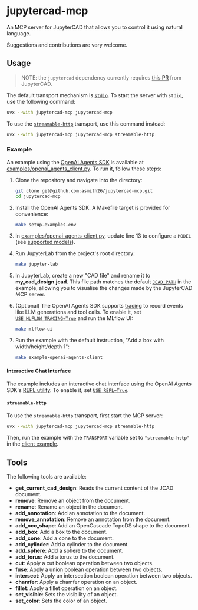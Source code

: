 # jupytercad-mcp

An MCP server for JupyterCAD that allows you to control it using natural language.

Suggestions and contributions are very welcome.

## Usage

> NOTE: the `jupytercad` dependency currently requires [this PR](https://github.com/jupytercad/JupyterCAD/pull/772) from JupyterCAD.

The default transport mechanism is [`stdio`](https://modelcontextprotocol.io/specification/2025-06-18/basic/transports#stdio). To start the server with `stdio`, use the following command:

```bash
uvx --with jupytercad-mcp jupytercad-mcp
```

To use the [`streamable-http`](https://modelcontextprotocol.io/specification/2025-06-18/basic/transports#streamable-http) transport, use this command instead:

```bash
uvx --with jupytercad-mcp jupytercad-mcp streamable-http
```

### Example

An example using the [OpenAI Agents SDK](https://github.com/openai/openai-agents-python) is available at [examples/openai_agents_client.py](examples/openai_agents_client.py). To run it, follow these steps:

1.  Clone the repository and navigate into the directory:
    ```bash
    git clone git@github.com:asmith26/jupytercad-mcp.git
    cd jupytercad-mcp
    ```

2.  Install the OpenAI Agents SDK. A Makefile target is provided for convenience:
    ```bash
    make setup-examples-env
    ```

3.  In [examples/openai_agents_client.py](examples/openai_agents_client.py#L13), update line 13 to configure a `MODEL` (see [supported models](https://openai.github.io/openai-agents-python/models/)).

4.  Run JupyterLab from the project's root directory:
    ```bash
    make jupyter-lab
    ```

5.  In JupyterLab, create a new "CAD file" and rename it to **my_cad_design.jcad**. This file path matches the default [`JCAD_PATH`](examples/openai_agents_client.py#L16) in the example, allowing you to visualise the changes made by the JupyterCAD MCP server.

6.  (Optional) The OpenAI Agents SDK supports [tracing](https://openai.github.io/openai-agents-python/tracing/) to record events like LLM generations and tool calls. To enable it, set [`USE_MLFLOW_TRACING=True`](examples/openai_agents_client.py#L15) and run the MLflow UI:
    ```bash
    make mlflow-ui
    ```

7.  Run the example with the default instruction, "Add a box with width/height/depth 1":
    ```bash
    make example-openai-agents-client
    ```

#### Interactive Chat Interface

The example includes an interactive chat interface using the OpenAI Agents SDK's 
[REPL utility](https://openai.github.io/openai-agents-python/repl/). To enable it, set [`USE_REPL=True`](examples/openai_agents_client.py#L14).

#### `streamable-http`

To use the `streamable-http` transport, first start the MCP server:
```bash
uvx --with jupytercad-mcp jupytercad-mcp streamable-http
```

Then, run the example with the `TRANSPORT` variable set to `"streamable-http"` in the [client example](examples/openai_agents_client.py#L12).

## Tools

The following tools are available:

- **get_current_cad_design**: Reads the current content of the JCAD document.
- **remove**: Remove an object from the document.
- **rename**: Rename an object in the document.
- **add_annotation**: Add an annotation to the document.
- **remove_annotation**: Remove an annotation from the document.
- **add_occ_shape**: Add an OpenCascade TopoDS shape to the document.
- **add_box**: Add a box to the document.
- **add_cone**: Add a cone to the document.
- **add_cylinder**: Add a cylinder to the document.
- **add_sphere**: Add a sphere to the document.
- **add_torus**: Add a torus to the document.
- **cut**: Apply a cut boolean operation between two objects.
- **fuse**: Apply a union boolean operation between two objects.
- **intersect**: Apply an intersection boolean operation between two objects.
- **chamfer**: Apply a chamfer operation on an object.
- **fillet**: Apply a fillet operation on an object.
- **set_visible**: Sets the visibility of an object.
- **set_color**: Sets the color of an object.
